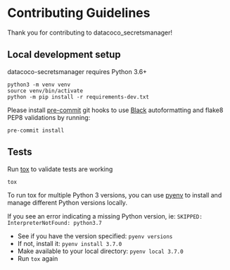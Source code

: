 # Contributing Guidelines

Thank you for contributing to datacoco_secretsmanager!
  
## Local development setup

datacoco-secretsmanager requires Python 3.6+

```
python3 -m venv venv
source venv/bin/activate
python -m pip install -r requirements-dev.txt

```

Please install [pre-commit](https://pre-commit.com) git hooks to use [Black](https://black.readthedocs.io/en/stable/) autoformatting and flake8 PEP8 validations by running:

```
pre-commit install

```

## Tests
Run [tox](https://tox.readthedocs.io/en/latest/) to validate tests are working

```
tox
```

To run tox for multiple Python 3 versions, you can use [pyenv](https://github.com/pyenv/pyenv) to install and manage different Python versions locally.

If you see an error indicating a missing Python version, ie:
`SKIPPED: InterpreterNotFound: python3.7`

- See if you have the version specified: `pyenv versions`
- If not, install it: `pyenv install 3.7.0`
- Make available to your local directory: `pyenv local 3.7.0`
- Run `tox` again